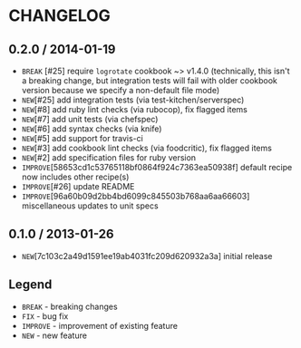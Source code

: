 CHANGELOG
=========

0.2.0 / 2014-01-19
------------------

- `BREAK` [#25] require `logrotate` cookbook ~> v1.4.0
  (technically, this isn't a breaking change, but integration tests will fail with older cookbook version because we specify a non-default file mode)
- `NEW`[#25] add integration tests (via test-kitchen/serverspec)
- `NEW`[#8] add ruby lint checks (via rubocop), fix flagged items
- `NEW`[#7] add unit tests (via chefspec)
- `NEW`[#6] add syntax checks (via knife)
- `NEW`[#5] add support for travis-ci
- `NEW`[#3] add cookbook lint checks (via foodcritic), fix flagged items
- `NEW`[#2] add specification files for ruby version
- `IMPROVE`[58653cd1c53765118bf0864f924c7363ea50938f] default recipe now includes other recipe(s)
- `IMPROVE`[#26] update README
- `IMPROVE`[96a60b09d2bb4bd6099c845503b768aa6aa66603] miscellaneous updates to unit specs


0.1.0 / 2013-01-26
------------------

- `NEW`[7c103c2a49d1591ee19ab4031fc209d620932a3a] initial release


Legend
------

- `BREAK`   - breaking changes
- `FIX`     - bug fix
- `IMPROVE` - improvement of existing feature
- `NEW`     - new feature
